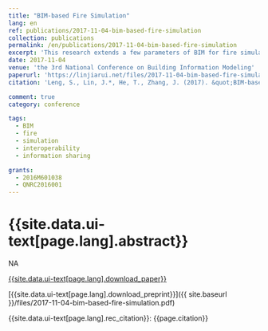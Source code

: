 ```yaml
---
title: "BIM-based Fire Simulation"
lang: en
ref: publications/2017-11-04-bim-based-fire-simulation
collection: publications
permalink: /en/publications/2017-11-04-bim-based-fire-simulation
excerpt: 'This research extends a few parameters of BIM for fire simulation, and an algorithm to automatically generate FDS file is proposed'
date: 2017-11-04
venue: 'the 3rd National Conference on Building Information Modeling'
paperurl: 'https://linjiarui.net/files/2017-11-04-bim-based-fire-simulation.pdf'
citation: 'Leng, S., Lin, J.*, He, T., Zhang, J. (2017). &quot;BIM-based Fire Simulation&quot; <i>in Proceedings of the 3rd National Conference on Building Information Modeling</i>. 366-371. China Architecture&Building Press. Shanghai, China. (in Chinese)'

comment: true
category: conference

tags: 
  - BIM
  - fire
  - simulation
  - interoperability
  - information sharing

grants:
  - 2016M601038
  - QNRC2016001
---
```



{{site.data.ui-text[page.lang].abstract}}
====

NA

[{{site.data.ui-text[page.lang].download_paper}}](http://kns.cnki.net/KCMS/detail/detail.aspx?dbcode=CPFD&dbname=CPFDLAST2018&filename=JGCB201711001065&v=MTc0NzJMeXJJYkxHNEg5Yk5ybzlGWmVzSkNSTkt1aGRobmo5OFRuanFxeGRFZU1PVUtyaWZadTl2SHlubFU3ek1JMXdk)

[{{site.data.ui-text[page.lang].download_preprint}}]({{ site.baseurl }}/files/2017-11-04-bim-based-fire-simulation.pdf)

{{site.data.ui-text[page.lang].rec_citation}}: {{page.citation}}